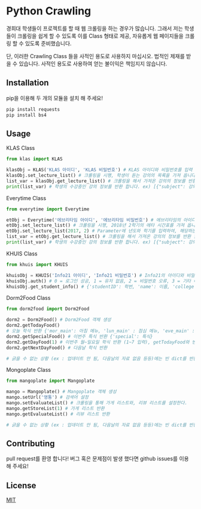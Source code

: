 # Python Crawling
경희대 학생들이 프로젝트를 할 때 웹 크롤링을 하는 경우가 많습니다. 그래서 저는 학생들이 크롤링을 쉽게 할 수 있도록 이를 Class 형태로 제공, 자유롭게 웹 페이지들을 크롤링 할 수 있도록 준비했습니다.

단, 이러한 Crawling Class 들을 사적인 용도로 사용하지 마십시오. 법적인 제재를 받을 수 있습니다.
사적인 용도로 사용하여 얻는 불이익은 책임지지 않습니다.

## Installation
pip을 이용해 두 개의 모듈을 설치 해 주세요!

```bash
pip install requests
pip install bs4
```

## Usage

KLAS Class

```python
from klas import KLAS

klasObj = KLAS('KLAS 아이디', 'KLAS 비밀번호') # KLAS 아이디와 비밀번호를 입력 합니다.
klasObj.set_lecture_list() # 크롤링을 시행, 학생이 듣는 강의의 목록을 가져 옵니다. 성공 시 True, 실패 시 False를 반환합니다.
list_var = klasObj.get_lecture_list() # 크롤링을 해서 가져온 강의의 정보를 반환 합니다.
print(list_var) # 학생의 수강중인 강의 정보를 반환 합니다. ex) [{"subject": 강의명, "subjnum": 학수 번호, "professor": 교수명}, ...]
```

Everytime Class

```python
from everytime import Everytime

etObj = Everytime('에브리타임 아이디', '에브리타임 비밀번호') # 에브리타임의 아이디와 비밀번호를 입력 합니다.
etObj.set_lecture_list() # 크롤링을 시행, 2018년 2학기의 에타 시간표를 가져 옵니다. 성공 시 True, 실패 시 False를 반호나 합니다.
etObj.set_lecture_list(2017, 2) # Parameter에 년도와 학기를 입력하여, 해당하는 년도와 학기의 시간표를 가져올 수 있습니다.
list_var = etObj.get_lecture_list() # 크롤링을 해서 가져온 강의의 정보를 반환 합니다.
print(list_var) # 학생의 수강중인 강의 정보를 반환 합니다. ex) [{"subject": 강의명, "subjnum": 학수 번호, "professor": 교수명}, ...]
```

KHUIS Class

```python
from khuis import KHUIS

khuisObj = KHUIS('Info21 아이디', 'Info21 비밀번호') # Info21의 아이디와 비밀번호를 입력 합니다.
khuisObj.auth() # 0 = 로그인 성공, 1 = 유저 없음, 2 = 비밀번호 오류, 3 = 기타 에러
khuisObj.get_student_info() # {'studentID': 학번, 'name': 이름, 'college': 단과 대학, 'major': 전공, 'birth' : 생년월일}

```

Dorm2Food Class

```python
from dorm2food import Dorm2Food

dorm2 = Dorm2Food() # Dorm2Food 객체 생성
dorm2.getTodayFood()
# 오늘 학식 반환 {'mor_main': 아침 메뉴, 'lun_main' : 점심 메뉴, 'eve_main' : 저녁 메뉴, 'special' : 특식, 'mor_sub' : 체육부 아침, 'lun_sub' : 체육부 점심, ''}
dorm2.getSpecialFood() # 이번주 특식 반환 {'special': 특식}
dorm2.getDayFood(1) # 이번주 월~일요일 학식 반환 (1~7 입력), getTodayFood와 반환 형식은 같다.
dorm2.getNextDayFood() # 다음날 학식 반환

# 긁을 수 없는 상황 (ex : 업데이트 안 됨, 다음날의 자료 없음 등등)에는 빈 dict를 반환 한다.
```

Mongoplate Class

```python
from mangoplate import Mangoplate

mango = Mangoplate() # Mangoplate 객체 생성
mango.setUrl('영통') # 검색어 설정
mango.setEvaluateList() # 크롤링을 통해 가게 리스트와, 리뷰 리스트를 설정한다. 
mango.getStoreList(1) # 가게 리스트 반환
mango.getEvaluateList() # 리뷰 리스트 반환

# 긁을 수 없는 상황 (ex : 업데이트 안 됨, 다음날의 자료 없음 등등)에는 빈 dict를 반환 한다.
```

## Contributing
pull request를 환영 합니다! 버그 혹은 문제점이 발생 했다면 github issues를 이용 해 주세요!

## License
[MIT](https://choosealicense.com/licenses/mit/)
